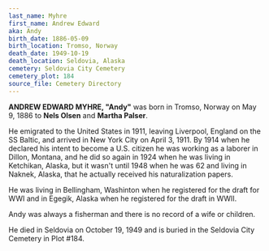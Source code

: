 ```yaml
---
last_name: Myhre
first_name: Andrew Edward
aka: Andy
birth_date: 1886-05-09
birth_location: Tromso, Norway
death_date: 1949-10-19
death_location: Seldovia, Alaska
cemetery: Seldovia City Cemetery
cemetery_plot: 184
source_file: Cemetery Directory
---
```

**ANDREW EDWARD MYHRE, "Andy"** was born in Tromso, Norway on May 9, 1886 to **Nels Olsen** and **Martha Palser**.  

He emigrated to the United States in 1911, leaving Liverpool, England on the SS Baltic, and arrived in New York City on April 3, 1911. By 1914 when he declared his intent to become a U.S. citizen he was working as a laborer in Dillon, Montana, and he did so again in 1924 when he was living in Ketchikan, Alaska, but it wasn't until 1948 when he was 62 and living in Naknek, Alaska, that he actually received his naturalization papers.

He was living in Bellingham, Washinton when he registered for the draft for WWI and in Egegik, Alaska when he registered for the draft in WWII. 

Andy was always a fisherman and there is no record of a wife or children. 

He died in Seldovia on October 19, 1949 and is buried in the Seldovia City Cemetery in Plot #184.  

